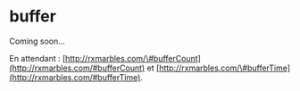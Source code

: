 # buffer

Coming soon...

En attendant : [http://rxmarbles.com/\#bufferCount](http://rxmarbles.com/#bufferCount) et [http://rxmarbles.com/\#bufferTime](http://rxmarbles.com/#bufferTime).

